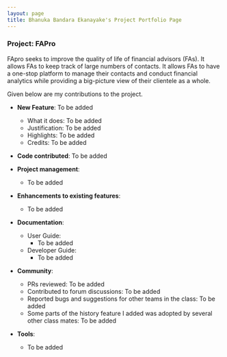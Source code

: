 ```yaml
---
layout: page
title: Bhanuka Bandara Ekanayake's Project Portfolio Page
---
```


### Project: FAPro

FApro seeks to improve the quality of life of financial advisors (FAs). It allows FAs to keep track of large numbers of contacts. It allows FAs to have a one-stop platform to manage their contacts and conduct financial analytics while providing a big-picture view of their clientele as a whole.

Given below are my contributions to the project.

* **New Feature**: To be added
  * What it does: To be added
  * Justification: To be added
  * Highlights: To be added
  * Credits: To be added

* **Code contributed**: To be added

* **Project management**:
  * To be added

* **Enhancements to existing features**:
  * To be added

* **Documentation**:
  * User Guide:
    * To be added
  * Developer Guide:
    * To be added

* **Community**:
  * PRs reviewed: To be added
  * Contributed to forum discussions: To be added
  * Reported bugs and suggestions for other teams in the class: To be added
  * Some parts of the history feature I added was adopted by several other class mates: To be added

* **Tools**:
  * To be added
